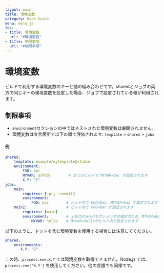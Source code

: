 ```yaml
---
layout: main
title: 環境変数
category: User Guide
menu: menu_ja
toc:
- title: 環境変数
  url: "#環境変数"
- title: 制限事項
  url: "#制限事項"
---
```


# 環境変数

ビルドで利用する環境変数のキーと値の組み合わせです。sharedとジョブの両方で同じキーの環境変数を設定した場合、ジョブで設定されている値が利用されます。

## 制限事項
- `environment`セクションの中ではネストされた環境変数は展開されません。
- 環境変数は宣言箇所で以下の順で評価されます:
  `template` > `shared` > `jobs`

#### 例

```yaml
shared:
    template: example/mytemplate@stable
    environment:
        FOO: bar
        MYVAR: ${FOO}        # 全てのビルドで MYVAR=bar が設定されます
        X.Y: "Z"
jobs:
    main:
        requires: [~pr, ~commit]
        environment:
            FOO: baz        # ビルド内で FOO=baz, MYVAR=baz が設定されます
    main2:                  # ビルド内で FOO=bar が設定されます
        requires: [main]
        environment:        # 上記のsharedセクションでの設定のため、MYVAR=bar が設定されます
            MYVAR: hello    # MYVAR=helloがビルド内で設定されます
```

以下のように、ドットを含む環境変数を使用する場合には注意してください。

```yaml
shared:
    environments:
       X.Y: "Z"
```

この時、`process.env.X.Y` では環境変数を取得できません。Node.js では、 `process.env['X.Y']` を使用してください。他の言語でも同様です。
